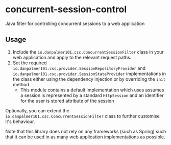 # concurrent-session-control

Java filter for controlling concurrent sessions to a web application

## Usage

1. Include the `io.danpalmer101.csc.ConcurrentSessionFilter` class in your web application and apply to the relevant request paths.
2. Set the required `io.danpalmer101.csc.provider.SessionRepositoryProvider` and `io.danpalmer101.csc.provider.SessionStateProvider` implementations in the class either using the dependency injection or by overriding the `init` method
    * This module contains a default implementation which uses assumes a session is represented by a standard `HttpSession` and an identifier for the user is stored attribute of the session

Optionally, you can extend the `io.danpalmer101.csc.ConcurrentSessionFilter` class to further customise it's behaviour.

Note that this library does not rely on any frameworks (such as Spring) such that it can be used in as many web application implementations as possible.
